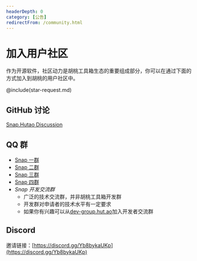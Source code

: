 ```yaml
---
headerDepth: 0
category: [公告]
redirectFrom: /community.html
---
```


# 加入用户社区

作为开源软件，社区动力是胡桃工具箱生态的重要组成部分，你可以在通过下面的方式加入到胡桃的用户社区中。

@include(star-request.md)
## GitHub 讨论
[Snap.Hutao Discussion](https://github.com/DGP-Studio/Snap.Hutao/discussions)

## QQ 群
- [Snap 一群](https://go.hut.ao/qun1)
- [Snap 二群](https://go.hut.ao/qun2)
- [Snap 三群](https://go.hut.ao/qun3)
- [Snap 四群](https://go.hut.ao/qun4)
- *Snap 开发交流群*
  - 广泛的技术交流群，并非胡桃工具箱开发群
  - 开发群对申请者的技术水平有一定要求
  - 如果你有兴趣可以从[dev-group.hut.ao](https://dev-group.hut.ao)加入开发者交流群

## Discord
邀请链接：[https://discord.gg/Yb8bykaUKp](https://discord.gg/Yb8bykaUKp)